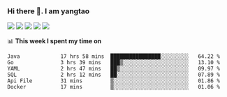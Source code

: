 ### Hi there 👋. I am yangtao 

<!-- **runtu666/runtu666** is a ✨ _special_ ✨ repository because its `README.md` (this file) appears on your GitHub profile. -->

![](https://github-profile-summary-cards.vercel.app/api/cards/profile-details?username=runtu666&theme=github)
![](https://github-profile-summary-cards.vercel.app/api/cards/repos-per-language?username=runtu666&theme=github)
![](https://github-profile-summary-cards.vercel.app/api/cards/most-commit-language?username=runtu666&theme=github)
![](https://github-profile-summary-cards.vercel.app/api/cards/stats?&username=runtu666&theme=github)
![](https://github-profile-summary-cards.vercel.app/api/cards/productive-time?username=runtu666&theme=github)

📊 **This week I spent my time on**
<!--START_SECTION:waka-->

```text
Java             17 hrs 58 mins  ████████████████░░░░░░░░░   64.22 %
Go               3 hrs 39 mins   ███▒░░░░░░░░░░░░░░░░░░░░░   13.10 %
YAML             2 hrs 47 mins   ██▒░░░░░░░░░░░░░░░░░░░░░░   09.97 %
SQL              2 hrs 12 mins   ██░░░░░░░░░░░░░░░░░░░░░░░   07.89 %
Api File         31 mins         ▒░░░░░░░░░░░░░░░░░░░░░░░░   01.86 %
Docker           17 mins         ▒░░░░░░░░░░░░░░░░░░░░░░░░   01.06 %
```

<!--END_SECTION:waka-->


[comment]: <> (Here are some ideas to get you started:)

[comment]: <> (- 🔭 I’m currently working on tal)

[comment]: <> (- 🌱 I’m currently learning devops)

[comment]: <> (- 👯 I’m looking to collaborate on ...)

[comment]: <> (- 🤔 I’m looking for help with ...)

[comment]: <> (- 💬 Ask me about ...)

[comment]: <> (- 📫 How to reach me: ...)

[comment]: <> (- 😄 Pronouns: ...)

[comment]: <> (- ⚡ Fun fact: ...)
